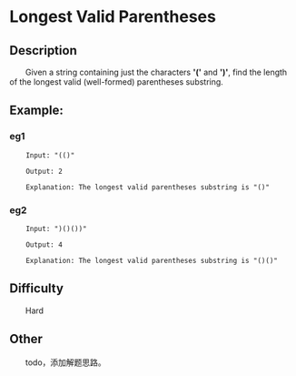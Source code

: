 # Longest Valid Parentheses

## Description

&emsp;&emsp;Given a string containing just the characters **'\('** and **'\)'**, find the length of the longest valid 
(well-formed) parentheses substring.
            
## Example:

### eg1

```
    Input: "(()"
    
    Output: 2
    
    Explanation: The longest valid parentheses substring is "()"
```

### eg2

```
    Input: ")()())"
    
    Output: 4
    
    Explanation: The longest valid parentheses substring is "()()"
```

## Difficulty

&emsp;&emsp;Hard

## Other

&emsp;&emsp;todo，添加解题思路。
